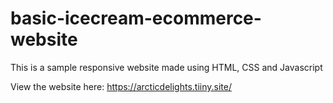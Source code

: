 # basic-icecream-ecommerce-website
This is a sample responsive website made using HTML, CSS and Javascript

View the website here:
https://arcticdelights.tiiny.site/
